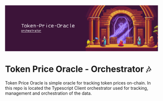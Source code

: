 ![Token Price Oracle - SC - banner](./assets/banner-ts.jpeg)

# Token Price Oracle - Orchestrator 🎶
Token Price Oracle is simple oracle for tracking token prices on-chain.
In this repo is located the Typescript Client orchestrator used for
tracking, management and orchestration of the data.